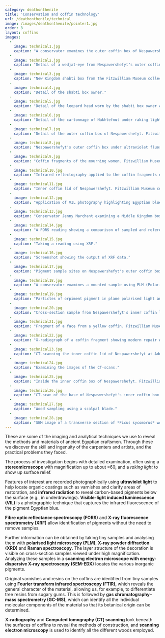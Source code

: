 ```yaml
---
category: deathonthenile
title: 'Conservation and coffin technology'
url: /deathonthenile/technical
image: /images/deathonthenile/pointer1.jpg
order: 3
layout: coffins
images:
  -
    image: technical1.jpg
    caption: "A conservator examines the outer coffin box of Nespawershefyt with a stereomicroscope. Fitzwilliam Museum collection: E.1.1822."
  -
    image: technical2.jpg
    caption: "Detail of a wedjat-eye from Nespawershefyt's outer coffin box viewed under magnification."
  -
    image: technical3.jpg
    caption: "New Kingdom shabti box from the Fitzwilliam Museum collection: E.205.1932."
  -
    image: technical4.jpg
    caption: "Detail of the shabti box owner."
  -
    image: technical5.jpg
    caption: "Detail of the leopard head worn by the shabti box owner at x30 magnification."
  -
    image: technical6.jpg
    caption: "Detail of the cartonnage of Nakhtefmut under raking light. Fitzwilliam Museum collection: E.64.1896."
  -
    image: technical7.jpg
    caption: "Detail of the outer coffin box of Nespawershefyt. Fitzwilliam Museum collection: E.1.1822."
  -
    image: technical8.jpg
    caption: "Nespawershefyt's outer coffin box under ultraviolet fluorescence light."
  -
    image: technical9.jpg
    caption: "Coffin fragments of the mourning women. Fitzwilliam Museum collection: E.283.1900."
  -
    image: technical10.jpg
    caption: "Infrared reflectography applied to the coffin fragments of the mourning women."
  -
    image: technical11.jpg
    caption: "Inner coffin lid of Nespawershefyt. Fitzwilliam Museum collection: E.1.1822."
  -
    image: technical12.jpg
    caption: "Application of VIL photography highlighting Egyptian blue pigment on the inner coffin lid of Nespawershefyt."
  -
    image: technical13.jpg
    caption: "Conservator Jenny Marchant examining a Middle Kingdom box coffin using FORS."
  -
    image: technical14.jpg
    caption: "A FORS reading showing a comparison of sampled and reference spectra."
  -
    image: technical15.jpg
    caption: "Taking a reading using XRF."
  -
    image: technical16.jpg
    caption: "Screenshot showing the output of XRF data."
  -
    image: technical17.jpg
    caption: "Pigment sample sites on Nespawershefyt's outer coffin box. Fitzwilliam Museum collection: E.1.1822."
  -
    image: technical18.jpg
    caption: "A conservator examines a mounted sample using PLM (Polarised Light Microscopy)."
  -
    image: technical19.jpg
    caption: "Particles of orpiment pigment in plane polarised light and cross polarised light."
  -
    image: technical20.jpg
    caption: "Cross-section sample from Nespawershefyt's inner coffin lid."
  -
    image: technical21.jpg
    caption: "Fragment of a face from a yellow coffin. Fitzwilliam Museum collection: E.GA.507.1947."
  -
    image: technical22.jpg
    caption: "X-radiograph of a coffin fragment showing modern repair work in the form of metal nails in the chin."
  -
    image: technical23.jpg
    caption: "CT-scanning the inner coffin lid of Nespawershefyt at Addenbrookes Hospital."
  -
    image: technical24.jpg
    caption: "Examining the images of the CT-scans."
  -
    image: technical25.jpg
    caption: "Inside the inner coffin box of Nespawershefyt. Fitzwilliam Museum collection: E.1.1822."
  -
    image: technical26.jpg
    caption: "CT-scan of the base of Nespawershefyt's inner coffin box showing mortise and tenon joints."
  -
    image: technical27.jpg
    caption: "Wood sampling using a scalpal blade."
  -
    image: technical28.jpg
    caption: "SEM image of a transverse section of *Ficus sycomorus* wood. Copyright Caroline Cartwright: British Museum."
---
```


These are some of the imaging and analytical techniques we use to reveal the methods and materials of ancient Egyptian craftsmen. Through these we discover the skill and ingenuity of the carpenters and artists, and the practical problems they faced.

The process of investigation begins with detailed examination, often using a **stereomicroscope** with magnification up to about ×60, and a *raking light* to show up surface relief.

Features of interest are recorded photographically using **ultraviolet light** to help locate organic coatings such as varnishes and clarify areas of restoration, and **infrared radiation** to reveal carbon-based pigments below the surface (e.g., in underdrawings). **Visible-light induced luminescence (VIL)** is a photographic technique that captures the infrared fluorescence of the pigment Egyptian blue.

**Fibre optic reflectance spectroscopy (FORS)** and **X-ray fluorescence spectrometry (XRF)** allow identification of pigments without the need to remove samples.

Further information can be obtained by taking tiny samples and analysing them with **polarised light microscopy (PLM)**, **X-ray powder diffraction (XRD)** and **Raman spectroscopy**. The layer structure of the decoration is visible on cross-section samples viewed under high magnification. Analyzing these samples in a **scanning electron microscope with energy-dispersive X-ray spectroscopy (SEM-EDX)** locates the various inorganic pigments.

Original varnishes and resins on the coffins are identified from tiny samples using **Fourier transform infrared spectroscopy (FTIR)**, which reveals the general character of the material, allowing us, for example, to differentiate tree resins from sugary gums. This is followed by **gas chromatography–mass spectrometry (GC-MS)**, which can identify all the individual molecular components of the material so that its botanical origin can be determined.

**X-radiography** and **Computed tomography (CT) scanning** look beneath the surfaces of coffins to reveal the methods of construction, and **scanning electron microscopy** is used to identify all the different woods employed.
